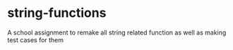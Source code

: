 # string-functions
A school assignment to remake all string related function as well as making test cases for them
